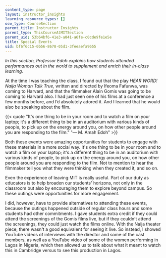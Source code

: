 ```yaml
---
content_type: page
layout: instructor_insights
learning_resource_types: []
ocw_type: CourseSection
parent_title: Instructor Insights
parent_type: ThisCourseAtMITSection
parent_uid: 53b64bf6-41e3-a041-a6fe-c0cde9fe1e5e
title: Special Events
uid: bf6f6c15-0b56-8678-05d1-3feeaefa9655
---
```


_In this section, Professor Edoh explains how students attended performances out in the world to supplement and enrich their in-class learning._

At the time I was teaching the class, I found out that the play _HEAR WORD!_ _Naija Woman Talk True_, written and directed by Ifeoma Fafunwa, was coming to Harvard, and that the filmmaker Alain Gomis was going to be coming to Harvard also. I had just seen one of his films at a conference a few months before, and I’d absolutely adored it. And I learned that he would also be speaking about the film.

{{< quote "It's one thing to be in your room and to watch a film on your laptop; it's a different thing to be in an auditorium with various kinds of people, to pick up on the energy around you, on how other people around you are responding to the film." "— M. Amah Edoh" >}}

Both these events were amazing opportunities for students to engage with these materials in a more social way. It's one thing to be in your room and to watch a film on your laptop; it's a different thing to be in an auditorium with various kinds of people, to pick up on the energy around you, on how other people around you are responding to the film. Not to mention to hear the filmmaker tell you what they were thinking when they created it, and so on.

Even the experience of leaving MIT is really useful. Part of our duty as educators is to help broaden our students' horizons, not only in the classroom but also by encouraging them to explore beyond campus. So these outings were opportunities for more engagement.

I did, however, have to provide alternatives to attending these events, because the outings happened outside of regular class hours and some students had other commitments. I gave students extra credit if they could attend the screenings of the Gomis films live, but if they couldn’t attend the screenings, they could just watch the films online. With the Naija theater piece, there wasn't a good equivalent for seeing it live. So instead, I showed YouTube videos of interviews with the director and some of the cast members, as well as a YouTube video of some of the women performing in Lagos in Nigeria, which then allowed us to talk about what it meant to watch this in Cambridge versus to see this production in Lagos.
